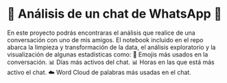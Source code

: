 # 📱 Análisis de un chat de WhatsApp 🙊  

En este proyecto podrás encontraras el análisis que realice de una conversación con uno de mis amigos. El notebook incluido en el repo abarca la limpieza y transformación de la data, el análisis exploratorio y la visualización de algunas estadísticas como:
    🤔 Emojis más usados en la conversación.
    📊 Días más activos del chat.
    📊 Horas en las que está más activo el chat.
    ☁️ Word Cloud de palabras más usadas  en el chat.


